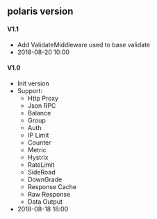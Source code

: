 ## polaris version

#### V1.1
* Add ValidateMiddleware used to base validate
* 2018-08-20 10:00

#### V1.0
* Init version
* Support:
  - Http Proxy
  - Json RPC
  - Balance
  - Group
  - Auth
  - IP Limit
  - Counter
  - Metric
  - Hystrix
  - RateLimit
  - SideRoad
  - DownGrade
  - Response Cache
  - Raw Response
  - Data Output
* 2018-08-18 18:00


